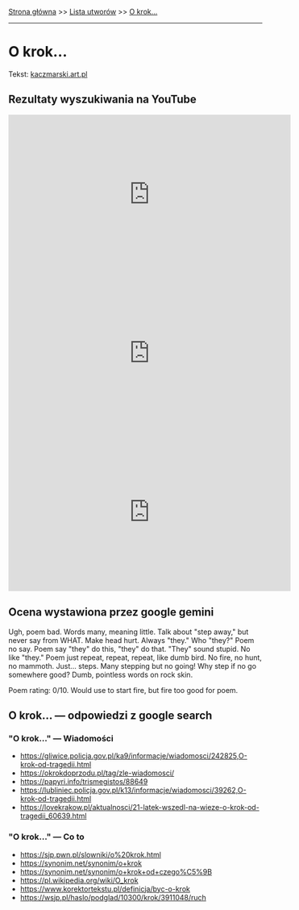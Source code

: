 [Strona główna](../index.md) >> [Lista utworów](../list.md) >> [O krok…](360.md)

---

# O krok…

Tekst: [kaczmarski.art.pl](https://www.kaczmarski.art.pl/tworczosc/wiersze/o-krok/)

## Rezultaty wyszukiwania na YouTube

<iframe width="560" height="315" src="https://www.youtube.com/embed/dyHFpo38o70?si=IdontcarewhotheIRSsendsImnotpayingtaxes" title="YouTube video player" frameborder="0" allow="accelerometer; autoplay; clipboard-write; encrypted-media; gyroscope; picture-in-picture; web-share" referrerpolicy="strict-origin-when-cross-origin" allowfullscreen></iframe>

<iframe width="560" height="315" src="https://www.youtube.com/embed/NTNcxGVgn9I?si=IdontcarewhotheIRSsendsImnotpayingtaxes" title="YouTube video player" frameborder="0" allow="accelerometer; autoplay; clipboard-write; encrypted-media; gyroscope; picture-in-picture; web-share" referrerpolicy="strict-origin-when-cross-origin" allowfullscreen></iframe>

<iframe width="560" height="315" src="https://www.youtube.com/embed/Y5vA-g5N2ys?si=IdontcarewhotheIRSsendsImnotpayingtaxes" title="YouTube video player" frameborder="0" allow="accelerometer; autoplay; clipboard-write; encrypted-media; gyroscope; picture-in-picture; web-share" referrerpolicy="strict-origin-when-cross-origin" allowfullscreen></iframe>

## Ocena wystawiona przez google gemini

Ugh, poem bad. Words many, meaning little. Talk about "step away," but never say from WHAT. Make head hurt. Always "they." Who "they?" Poem no say. Poem say "they" do this, "they" do that. "They" sound stupid. No like "they." Poem just repeat, repeat, repeat, like dumb bird. No fire, no hunt, no mammoth. Just... steps. Many stepping but no going! Why step if no go somewhere good? Dumb, pointless words on rock skin.

Poem rating: 0/10. Would use to start fire, but fire too good for poem.


## O krok… — odpowiedzi z google search

### "O krok…" — Wiadomości

- <https://gliwice.policja.gov.pl/ka9/informacje/wiadomosci/242825,O-krok-od-tragedii.html>
- <https://okrokdoprzodu.pl/tag/zle-wiadomosci/>
- <https://papyri.info/trismegistos/88649>
- <https://lubliniec.policja.gov.pl/k13/informacje/wiadomosci/39262,O-krok-od-tragedii.html>
- <https://lovekrakow.pl/aktualnosci/21-latek-wszedl-na-wieze-o-krok-od-tragedii_60639.html>

### "O krok…" — Co to

- <https://sjp.pwn.pl/slowniki/o%20krok.html>
- <https://synonim.net/synonim/o+krok>
- <https://synonim.net/synonim/o+krok+od+czego%C5%9B>
- <https://pl.wikipedia.org/wiki/O_krok>
- <https://www.korektortekstu.pl/definicja/byc-o-krok>
- <https://wsjp.pl/haslo/podglad/10300/krok/3911048/ruch>

